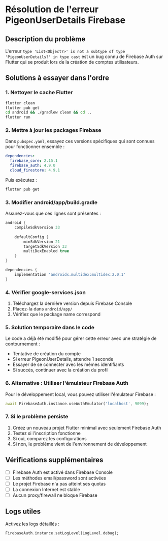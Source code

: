 # Résolution de l'erreur PigeonUserDetails Firebase

## Description du problème
L'erreur `type 'List<Object?>' is not a subtype of type 'PigeonUserDetails?' in type cast` est un bug connu de Firebase Auth sur Flutter qui se produit lors de la création de comptes utilisateurs.

## Solutions à essayer dans l'ordre

### 1. Nettoyer le cache Flutter
```bash
flutter clean
flutter pub get
cd android && ./gradlew clean && cd ..
flutter run
```

### 2. Mettre à jour les packages Firebase
Dans `pubspec.yaml`, essayez ces versions spécifiques qui sont connues pour fonctionner ensemble :
```yaml
dependencies:
  firebase_core: 2.15.1
  firebase_auth: 4.9.0
  cloud_firestore: 4.9.1
```

Puis exécutez :
```bash
flutter pub get
```

### 3. Modifier android/app/build.gradle
Assurez-vous que ces lignes sont présentes :
```gradle
android {
    compileSdkVersion 33
    
    defaultConfig {
        minSdkVersion 21
        targetSdkVersion 33
        multiDexEnabled true
    }
}

dependencies {
    implementation 'androidx.multidex:multidex:2.0.1'
}
```

### 4. Vérifier google-services.json
1. Téléchargez la dernière version depuis Firebase Console
2. Placez-la dans `android/app/`
3. Vérifiez que le package name correspond

### 5. Solution temporaire dans le code
Le code a déjà été modifié pour gérer cette erreur avec une stratégie de contournement :
- Tentative de création du compte
- Si erreur PigeonUserDetails, attendre 1 seconde
- Essayer de se connecter avec les mêmes identifiants
- Si succès, continuer avec la création du profil

### 6. Alternative : Utiliser l'émulateur Firebase Auth
Pour le développement local, vous pouvez utiliser l'émulateur Firebase :
```dart
await FirebaseAuth.instance.useAuthEmulator('localhost', 9099);
```

### 7. Si le problème persiste
1. Créez un nouveau projet Flutter minimal avec seulement Firebase Auth
2. Testez si l'inscription fonctionne
3. Si oui, comparez les configurations
4. Si non, le problème vient de l'environnement de développement

## Vérifications supplémentaires
- [ ] Firebase Auth est activé dans Firebase Console
- [ ] Les méthodes email/password sont activées
- [ ] Le projet Firebase n'a pas atteint ses quotas
- [ ] La connexion Internet est stable
- [ ] Aucun proxy/firewall ne bloque Firebase

## Logs utiles
Activez les logs détaillés :
```dart
FirebaseAuth.instance.setLogLevel(LogLevel.debug);
```